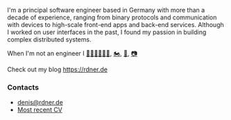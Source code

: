 I'm a principal software engineer based in Germany with more than a decade of experience, ranging from binary protocols and communication with devices to high-scale front-end apps and back-end services. Although I worked on user interfaces in the past, I found my passion in building complex distributed systems.

When I'm not an engineer I [🏊‍♂️🚴‍♂️🏃‍♂️](https://connect.garmin.com/modern/profile/ccb91222-2fcb-4ba6-87c6-efe33b58650e), [🏍](https://rdner.de/posts/motorcycle/), [🎸](https://rdner.de/posts/music/), [📷](https://www.icloud.com/sharedalbum/#B0vJ0DiRHGvpwq9)

Check out my blog https://rdner.de

### Contacts
* [denis@rdner.de](mailto:denis@rdner.de)
* [Most recent CV](https://rdner.de/cv.html)
